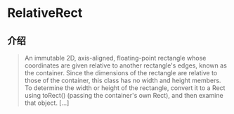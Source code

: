 # RelativeRect

## 介绍

> An immutable 2D, axis-aligned, floating-point rectangle whose coordinates are given relative to another rectangle's edges, known as the container. Since the dimensions of the rectangle are relative to those of the container, this class has no width and height members. To determine the width or height of the rectangle, convert it to a Rect using toRect() (passing the container's own Rect), and then examine that object. [...]
